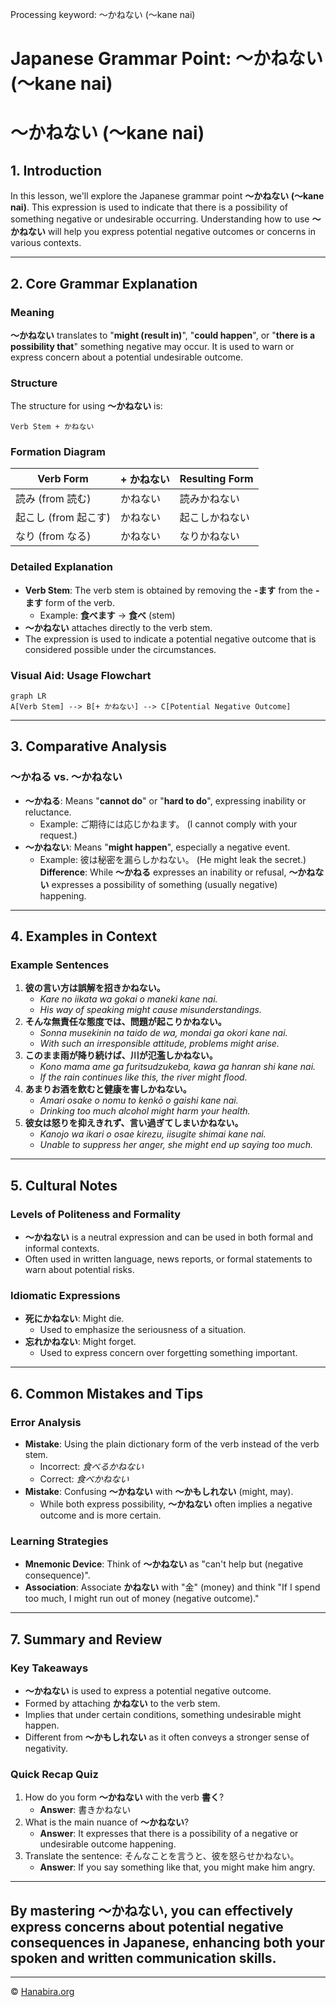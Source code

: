 Processing keyword: ～かねない (〜kane nai)
# Japanese Grammar Point: ～かねない (〜kane nai)
# ～かねない (〜kane nai)
## 1. Introduction
In this lesson, we'll explore the Japanese grammar point **～かねない (〜kane nai)**. This expression is used to indicate that there is a possibility of something negative or undesirable occurring. Understanding how to use **～かねない** will help you express potential negative outcomes or concerns in various contexts.

---
## 2. Core Grammar Explanation
### Meaning
**～かねない** translates to "**might (result in)**", "**could happen**", or "**there is a possibility that**" something negative may occur. It is used to warn or express concern about a potential undesirable outcome.
### Structure
The structure for using **～かねない** is:
```
Verb Stem + かねない
```
### Formation Diagram
| Verb Form     | + かねない | Resulting Form        |
|---------------|-----------|-----------------------|
| 読み (from 読む) | かねない    | 読みかねない           |
| 起こし (from 起こす) | かねない    | 起こしかねない         |
| なり (from なる) | かねない    | なりかねない           |
### Detailed Explanation
- **Verb Stem**: The verb stem is obtained by removing the **-ます** from the **-ます** form of the verb.
  - Example: **食べます** → **食べ** (stem)
- **～かねない** attaches directly to the verb stem.
- The expression is used to indicate a potential negative outcome that is considered possible under the circumstances.
### Visual Aid: Usage Flowchart
```mermaid
graph LR
A[Verb Stem] --> B[+ かねない] --> C[Potential Negative Outcome]
```
---
## 3. Comparative Analysis
### ～かねる vs. ～かねない
- **～かねる**: Means "**cannot do**" or "**hard to do**", expressing inability or reluctance.
  - Example: ご期待には応じかねます。 (I cannot comply with your request.)
- **～かねない**: Means "**might happen**", especially a negative event.
  - Example: 彼は秘密を漏らしかねない。 (He might leak the secret.)
**Difference**: While **～かねる** expresses an inability or refusal, **～かねない** expresses a possibility of something (usually negative) happening.
---
## 4. Examples in Context
### Example Sentences
1. **彼の言い方は誤解を招きかねない。**
   - *Kare no iikata wa gokai o maneki kane nai.*
   - *His way of speaking might cause misunderstandings.*
2. **そんな無責任な態度では、問題が起こりかねない。**
   - *Sonna musekinin na taido de wa, mondai ga okori kane nai.*
   - *With such an irresponsible attitude, problems might arise.*
3. **このまま雨が降り続けば、川が氾濫しかねない。**
   - *Kono mama ame ga furitsudzukeba, kawa ga hanran shi kane nai.*
   - *If the rain continues like this, the river might flood.*
4. **あまりお酒を飲むと健康を害しかねない。**
   - *Amari osake o nomu to kenkō o gaishi kane nai.*
   - *Drinking too much alcohol might harm your health.*
5. **彼女は怒りを抑えきれず、言い過ぎてしまいかねない。**
   - *Kanojo wa ikari o osae kirezu, iisugite shimai kane nai.*
   - *Unable to suppress her anger, she might end up saying too much.*
---
## 5. Cultural Notes
### Levels of Politeness and Formality
- **～かねない** is a neutral expression and can be used in both formal and informal contexts.
- Often used in written language, news reports, or formal statements to warn about potential risks.
### Idiomatic Expressions
- **死にかねない**: Might die.
  - Used to emphasize the seriousness of a situation.
- **忘れかねない**: Might forget.
  - Used to express concern over forgetting something important.
---
## 6. Common Mistakes and Tips
### Error Analysis
- **Mistake**: Using the plain dictionary form of the verb instead of the verb stem.
  - Incorrect: *食べるかねない*
  - Correct: *食べかねない*
- **Mistake**: Confusing **～かねない** with **～かもしれない** (might, may).
  - While both express possibility, **～かねない** often implies a negative outcome and is more certain.
### Learning Strategies
- **Mnemonic Device**: Think of **～かねない** as "can't help but (negative consequence)".
- **Association**: Associate **かねない** with "金" (money) and think "If I spend too much, I might run out of money (negative outcome)."
---
## 7. Summary and Review
### Key Takeaways
- **～かねない** is used to express a potential negative outcome.
- Formed by attaching **かねない** to the verb stem.
- Implies that under certain conditions, something undesirable might happen.
- Different from **～かもしれない** as it often conveys a stronger sense of negativity.
### Quick Recap Quiz
1. How do you form **～かねない** with the verb **書く**?
   - **Answer**: 書きかねない
2. What is the main nuance of **～かねない**?
   - **Answer**: It expresses that there is a possibility of a negative or undesirable outcome happening.
3. Translate the sentence: そんなことを言うと、彼を怒らせかねない。
   - **Answer**: If you say something like that, you might make him angry.
---
By mastering **～かねない**, you can effectively express concerns about potential negative consequences in Japanese, enhancing both your spoken and written communication skills.
---


---

© [Hanabira.org](https://hanabira.org)
